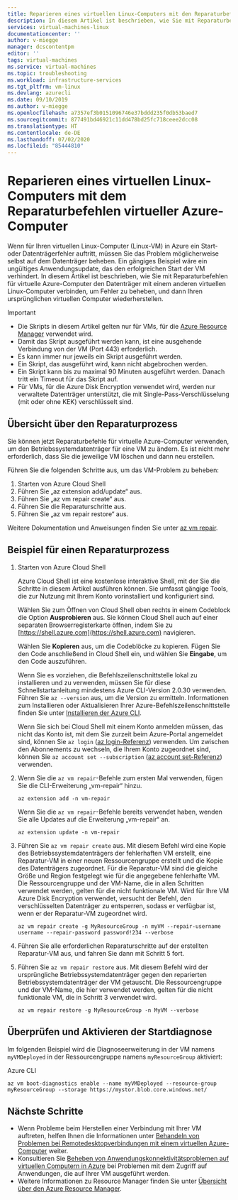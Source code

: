 ```yaml
---
title: Reparieren eines virtuellen Linux-Computers mit den Reparaturbefehlen für virtuelle Azure-Computer | Microsoft-Dokumentation
description: In diesem Artikel ist beschrieben, wie Sie mit Reparaturbefehlen für virtuelle Azure-Computer den Datenträger mit einem anderen virtuellen Linux-Computer verbinden, um Fehler zu beheben, und dann Ihren ursprünglichen virtuellen Computer wiederherstellen.
services: virtual-machines-linux
documentationcenter: ''
author: v-miegge
manager: dcscontentpm
editor: ''
tags: virtual-machines
ms.service: virtual-machines
ms.topic: troubleshooting
ms.workload: infrastructure-services
ms.tgt_pltfrm: vm-linux
ms.devlang: azurecli
ms.date: 09/10/2019
ms.author: v-miegge
ms.openlocfilehash: a7357ef3b0151096746e37bddd235f0db53baed7
ms.sourcegitcommit: 877491bd46921c11dd478bd25fc718ceee2dcc08
ms.translationtype: HT
ms.contentlocale: de-DE
ms.lasthandoff: 07/02/2020
ms.locfileid: "85444810"
---
```

# <a name="repair-a-linux-vm-by-using-the-azure-virtual-machine-repair-commands"></a>Reparieren eines virtuellen Linux-Computers mit dem Reparaturbefehlen virtueller Azure-Computer

Wenn für Ihren virtuellen Linux-Computer (Linux-VM) in Azure ein Start- oder Datenträgerfehler auftritt, müssen Sie das Problem möglicherweise selbst auf dem Datenträger beheben. Ein gängiges Beispiel wäre ein ungültiges Anwendungsupdate, das den erfolgreichen Start der VM verhindert. In diesem Artikel ist beschrieben, wie Sie mit Reparaturbefehlen für virtuelle Azure-Computer den Datenträger mit einem anderen virtuellen Linux-Computer verbinden, um Fehler zu beheben, und dann Ihren ursprünglichen virtuellen Computer wiederherstellen.

> [!IMPORTANT]
> * Die Skripts in diesem Artikel gelten nur für VMs, für die [Azure Resource Manager](https://docs.microsoft.com/azure/azure-resource-manager/resource-group-overview) verwendet wird.
> * Damit das Skript ausgeführt werden kann, ist eine ausgehende Verbindung von der VM (Port 443) erforderlich.
> * Es kann immer nur jeweils ein Skript ausgeführt werden.
> * Ein Skript, das ausgeführt wird, kann nicht abgebrochen werden.
> * Ein Skript kann bis zu maximal 90 Minuten ausgeführt werden. Danach tritt ein Timeout für das Skript auf.
> * Für VMs, für die Azure Disk Encryption verwendet wird, werden nur verwaltete Datenträger unterstützt, die mit Single-Pass-Verschlüsselung (mit oder ohne KEK) verschlüsselt sind.

## <a name="repair-process-overview"></a>Übersicht über den Reparaturprozess

Sie können jetzt Reparaturbefehle für virtuelle Azure-Computer verwenden, um den Betriebssystemdatenträger für eine VM zu ändern. Es ist nicht mehr erforderlich, dass Sie die jeweilige VM löschen und dann neu erstellen.

Führen Sie die folgenden Schritte aus, um das VM-Problem zu beheben:

1. Starten von Azure Cloud Shell
2. Führen Sie „az extension add/update“ aus.
3. Führen Sie „az vm repair create“ aus.
4. Führen Sie die Reparaturschritte aus.
5. Führen Sie „az vm repair restore“ aus.

Weitere Dokumentation und Anweisungen finden Sie unter [az vm repair](https://docs.microsoft.com/cli/azure/ext/vm-repair/vm/repair).

## <a name="repair-process-example"></a>Beispiel für einen Reparaturprozess

1. Starten von Azure Cloud Shell

   Azure Cloud Shell ist eine kostenlose interaktive Shell, mit der Sie die Schritte in diesem Artikel ausführen können. Sie umfasst gängige Tools, die zur Nutzung mit Ihrem Konto vorinstalliert und konfiguriert sind.

   Wählen Sie zum Öffnen von Cloud Shell oben rechts in einem Codeblock die Option **Ausprobieren** aus. Sie können Cloud Shell auch auf einer separaten Browserregisterkarte öffnen, indem Sie zu [https://shell.azure.com](https://shell.azure.com) navigieren.

   Wählen Sie **Kopieren** aus, um die Codeblöcke zu kopieren. Fügen Sie den Code anschließend in Cloud Shell ein, und wählen Sie **Eingabe**, um den Code auszuführen.

   Wenn Sie es vorziehen, die Befehlszeilenschnittstelle lokal zu installieren und zu verwenden, müssen Sie für diese Schnellstartanleitung mindestens Azure CLI-Version 2.0.30 verwenden. Führen Sie ``az --version`` aus, um die Version zu ermitteln. Informationen zum Installieren oder Aktualisieren Ihrer Azure-Befehlszeilenschnittstelle finden Sie unter [Installieren der Azure CLI](https://docs.microsoft.com/cli/azure/install-azure-cli).
   
   Wenn Sie sich bei Cloud Shell mit einem Konto anmelden müssen, das nicht das Konto ist, mit dem Sie zurzeit beim Azure-Portal angemeldet sind, können Sie ``az login`` ([az login-Referenz](https://docs.microsoft.com/cli/azure/reference-index?view=azure-cli-latest#az-login)) verwenden.  Um zwischen den Abonnements zu wechseln, die Ihrem Konto zugeordnet sind, können Sie ``az account set --subscription`` ([az account set-Referenz](https://docs.microsoft.com/cli/azure/account?view=azure-cli-latest#az-account-set)) verwenden.

2. Wenn Sie die `az vm repair`-Befehle zum ersten Mal verwenden, fügen Sie die CLI-Erweiterung „vm-repair“ hinzu.

   ```azurecli-interactive
   az extension add -n vm-repair
   ```

   Wenn Sie die `az vm repair`-Befehle bereits verwendet haben, wenden Sie alle Updates auf die Erweiterung „vm-repair“ an.

   ```azurecli-interactive
   az extension update -n vm-repair
   ```

3. Führen Sie `az vm repair create` aus. Mit diesem Befehl wird eine Kopie des Betriebssystemdatenträgers der fehlerhaften VM erstellt, eine Reparatur-VM in einer neuen Ressourcengruppe erstellt und die Kopie des Datenträgers zugeordnet.  Für die Reparatur-VM sind die gleiche Größe und Region festgelegt wie für die angegebene fehlerhafte VM. Die Ressourcengruppe und der VM-Name, die in allen Schritten verwendet werden, gelten für die nicht funktionale VM. Wird für Ihre VM Azure Disk Encryption verwendet, versucht der Befehl, den verschlüsselten Datenträger zu entsperren, sodass er verfügbar ist, wenn er der Reparatur-VM zugeordnet wird.

   ```azurecli-interactive
   az vm repair create -g MyResourceGroup -n myVM --repair-username username --repair-password password!234 --verbose
   ```

4. Führen Sie alle erforderlichen Reparaturschritte auf der erstellten Reparatur-VM aus, und fahren Sie dann mit Schritt 5 fort.

5. Führen Sie `az vm repair restore` aus. Mit diesem Befehl wird der ursprüngliche Betriebssystemdatenträger gegen den reparierten Betriebssystemdatenträger der VM getauscht. Die Ressourcengruppe und der VM-Name, die hier verwendet werden, gelten für die nicht funktionale VM, die in Schritt 3 verwendet wird.

   ```azurecli-interactive
   az vm repair restore -g MyResourceGroup -n MyVM --verbose
   ```

## <a name="verify-and-enable-boot-diagnostics"></a>Überprüfen und Aktivieren der Startdiagnose

Im folgenden Beispiel wird die Diagnoseerweiterung in der VM namens ``myVMDeployed`` in der Ressourcengruppe namens ``myResourceGroup`` aktiviert:

Azure CLI

```azurecli-interactive
az vm boot-diagnostics enable --name myVMDeployed --resource-group myResourceGroup --storage https://mystor.blob.core.windows.net/
```

## <a name="next-steps"></a>Nächste Schritte

* Wenn Probleme beim Herstellen einer Verbindung mit Ihrer VM auftreten, helfen Ihnen die Informationen unter [Behandeln von Problemen bei Remotedesktopverbindungen mit einem virtuellen Azure-Computer](https://docs.microsoft.com/azure/virtual-machines/troubleshooting/troubleshoot-rdp-connection) weiter.
* Konsultieren Sie [Beheben von Anwendungskonnektivitätsproblemen auf virtuellen Computern in Azure](https://docs.microsoft.com/azure/virtual-machines/troubleshooting/troubleshoot-app-connection) bei Problemen mit dem Zugriff auf Anwendungen, die auf Ihrer VM ausgeführt werden.
* Weitere Informationen zu Resource Manager finden Sie unter [Übersicht über den Azure Resource Manager](https://docs.microsoft.com/azure/azure-resource-manager/resource-group-overview).
